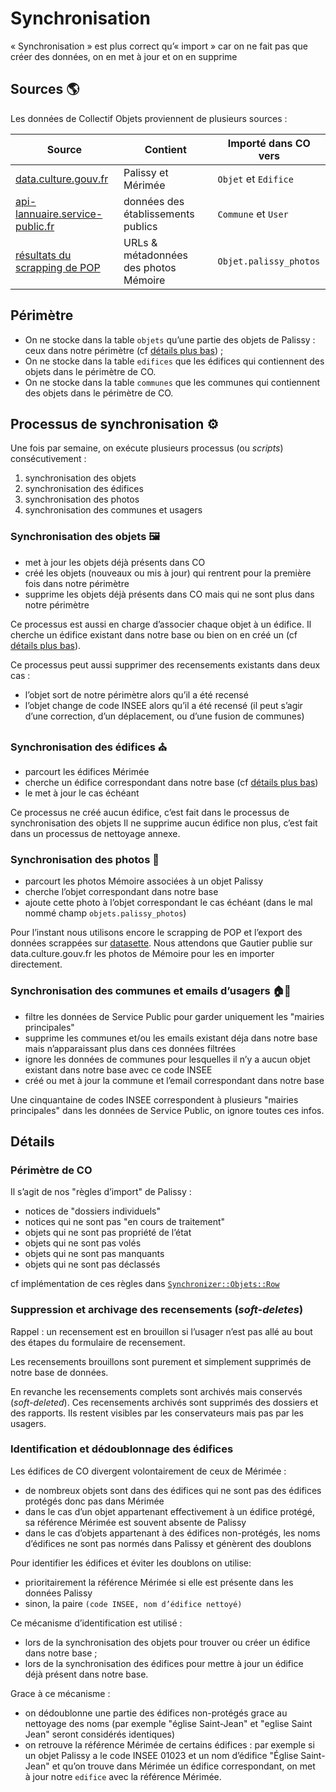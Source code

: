 # Synchronisation

« Synchronisation » est plus correct qu’« import » car on ne fait pas que créer des données, on en met à jour et on en supprime

## Sources 🌎

Les données de Collectif Objets proviennent de plusieurs sources :

| Source | Contient | Importé dans CO vers |
| - | - | - |
| [data.culture.gouv.fr](https://data.culture.gouv.fr) | Palissy et Mérimée | `Objet` et `Edifice` |
| [api-lannuaire.service-public.fr](api-lannuaire.service-public.fr) | données des établissements publics | `Commune` et `User` |
| [résultats du scrapping de POP](https://collectif-objets-datasette.fly.dev/) | URLs & métadonnées des photos Mémoire | `Objet.palissy_photos` |


## Périmètre

- On ne stocke dans la table `objets` qu’une partie des objets de Palissy : ceux dans notre périmètre (cf [détails plus bas](#périmètre-de-co)) ;
- On ne stocke dans la table `edifices` que les édifices qui contiennent des objets dans le périmètre de CO.
- On ne stocke dans la table `communes` que les communes qui contiennent des objets dans le périmètre de CO.

## Processus de synchronisation ⚙️

Une fois par semaine, on exécute plusieurs processus (ou *scripts*) consécutivement :

1. synchronisation des objets
2. synchronisation des édifices
4. synchronisation des photos
3. synchronisation des communes et usagers

### Synchronisation des objets 🖼️

- met à jour les objets déjà présents dans CO
- créé les objets (nouveaux ou mis à jour) qui rentrent pour la première fois dans notre périmètre
- supprime les objets déjà présents dans CO mais qui ne sont plus dans notre périmètre

Ce processus est aussi en charge d’associer chaque objet à un édifice.
Il cherche un édifice existant dans notre base ou bien on en créé un (cf [détails plus bas](#identification-et-dédoublonnage-des-édifices)).

Ce processus peut aussi supprimer des recensements existants dans deux cas :

- l’objet sort de notre périmètre alors qu’il a été recensé
- l’objet change de code INSEE alors qu’il a été recensé (il peut s’agir d’une correction, d’un déplacement, ou d’une fusion de communes)

### Synchronisation des édifices ⛪️

- parcourt les édifices Mérimée
- cherche un édifice correspondant dans notre base (cf [détails plus bas](#identification-et-dédoublonnage-des-édifices))
- le met à jour le cas échéant

Ce processus ne créé aucun édifice, c’est fait dans le processus de synchronisation des objets
Il ne supprime aucun édifice non plus, c’est fait dans un processus de nettoyage annexe.

### Synchronisation des photos 📸

- parcourt les photos Mémoire associées à un objet Palissy
- cherche l’objet correspondant dans notre base
- ajoute cette photo à l’objet correspondant le cas échéant (dans le mal nommé champ `objets.palissy_photos`)

Pour l’instant nous utilisons encore le scrapping de POP et l’export des données scrappées sur [datasette](https://collectif-objets-datasette.fly.dev/).
Nous attendons que Gautier publie sur data.culture.gouv.fr les photos de Mémoire pour les en importer directement.

### Synchronisation des communes et emails d’usagers 🏠👤

- filtre les données de Service Public pour garder uniquement les "mairies principales"
- supprime les communes et/ou les emails existant déja dans notre base mais n’apparaissant plus dans ces données filtrées
- ignore les données de communes pour lesquelles il n’y a aucun objet existant dans notre base avec ce code INSEE
- créé ou met à jour la commune et l’email correspondant dans notre base

Une cinquantaine de codes INSEE correspondent à plusieurs "mairies principales" dans les données de Service Public, on ignore toutes ces infos.

## Détails

### Périmètre de CO

Il s’agit de nos "règles d’import" de Palissy :

- notices de "dossiers individuels"
- notices qui ne sont pas "en cours de traitement"
- objets qui ne sont pas propriété de l’état
- objets qui ne sont pas volés
- objets qui ne sont pas manquants
- objets qui ne sont pas déclassés

cf implémentation de ces règles dans [`Synchronizer::Objets::Row`](https://github.com/betagouv/collectif-objets/blob/main/app/jobs/synchronizer/objets/row.rb)

### Suppression et archivage des recensements (*soft-deletes*)

Rappel : un recensement est en brouillon si l’usager n’est pas allé au bout des étapes du formulaire de recensement.

Les recensements brouillons sont purement et simplement supprimés de notre base de données.

En revanche les recensements complets sont archivés mais conservés (*soft-deleted*).
Ces recensements archivés sont supprimés des dossiers et des rapports.
Ils restent visibles par les conservateurs mais pas par les usagers.

### Identification et dédoublonnage des édifices

Les édifices de CO divergent volontairement de ceux de Mérimée :

- de nombreux objets sont dans des édifices qui ne sont pas des édifices protégés donc pas dans Mérimée
- dans le cas d’un objet appartenant effectivement à un édifice protégé, sa référence Mérimée est souvent absente de Palissy
- dans le cas d’objets appartenant à des édifices non-protégés, les noms d’édifices ne sont pas normés dans Palissy et génèrent des doublons

Pour identifier les édifices et éviter les doublons on utilise:

- prioritairement la référence Mérimée si elle est présente dans les données Palissy
- sinon, la paire `(code INSEE, nom d’édifice nettoyé)`

Ce mécanisme d’identification est utilisé :

- lors de la synchronisation des objets pour trouver ou créer un édifice dans notre base ;
- lors de la synchronisation des édifices pour mettre à jour un édifice déjà présent dans notre base.

Grace à ce mécanisme :
- on dédoublonne une partie des édifices non-protégés grace au nettoyage des noms (par exemple "église Saint-Jean" et "eglise Saint Jean" seront considérés identiques)
- on retrouve la référence Mérimée de certains édifices : par exemple si un objet Palissy a le code INSEE 01023 et un nom d’édifice "Église Saint-Jean" et qu’on trouve dans Mérimée un édifice correspondant, on met à jour notre `edifice` avec la référence Mérimée.
